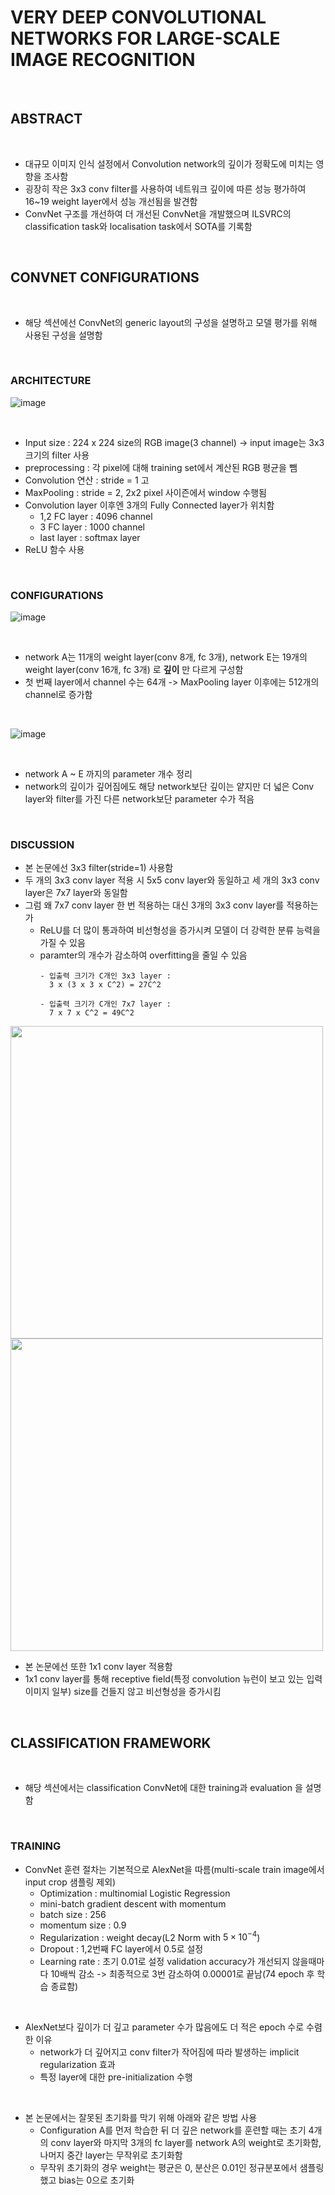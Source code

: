 # VERY DEEP CONVOLUTIONAL NETWORKS FOR LARGE-SCALE IMAGE RECOGNITION

<br>

## ABSTRACT

<br>

- 대규모 이미지 인식 설정에서 Convolution network의 깊이가 정확도에 미치는 영향을 조사함
- 굉장히 작은 3x3 conv filter를 사용하여 네트워크 깊이에 따른 성능 평가하여 16~19 weight layer에서 성능 개선됨을 발견함
- ConvNet 구조를 개선하여 더 개선된 ConvNet을 개발했으며 ILSVRC의 classification task와 localisation task에서 SOTA를 기록함

<br>

##  CONVNET CONFIGURATIONS

<br>

- 해당 섹션에선 ConvNet의 generic layout의 구성을 설명하고 모델 평가를 위해 사용된 구성을 설명함

<br>

### ARCHITECTURE

![image](https://github.com/user-attachments/assets/04aabecd-c2a6-44bf-92a0-90a6ecd61b31)

<br>

- Input size : 224 x 224 size의 RGB image(3 channel) -> input image는 3x3 크기의 filter 사용
- preprocessing : 각 pixel에 대해 training set에서 계산된 RGB 평균을 뺌
- Convolution 연산 : stride = 1 고
- MaxPooling : stride = 2, 2x2 pixel 사이즌에서 window 수행됨
- Convolution layer 이후엔 3개의 Fully Connected layer가 위치함
  - 1,2 FC layer : 4096 channel
  - 3 FC layer : 1000 channel
  - last layer : softmax layer
- ReLU 함수 사용

<br>

### CONFIGURATIONS

![image](https://github.com/user-attachments/assets/7b330852-e1ea-4c0c-80d9-5b2e3e6cdd0a)

<br>

- network A는 11개의 weight layer(conv 8개, fc 3개), network E는 19개의 weight layer(conv 16개, fc 3개) 로 **깊이** 만 다르게 구성함
- 첫 번째 layer에서 channel 수는 64개 -> MaxPooling layer 이후에는 512개의 channel로 증가함

<br>

![image](https://github.com/user-attachments/assets/53e0d720-c36d-4148-8178-065e61e94880)

<br>

- network A ~ E 까지의 parameter 개수 정리
- network의 깊이가 깊어짐에도 해당 network보단 깊이는 얕지만 더 넓은 Conv layer와 filter를 가진 다른 network보단 parameter 수가 적음


<br>

### DISCUSSION

- 본 논문에선 3x3 filter(stride=1) 사용함
- 두 개의 3x3 conv layer 적용 시 5x5 conv layer와 동일하고 세 개의 3x3 conv layer은 7x7 layer와 동일함
- 그럼 왜 7x7 conv layer 한 번 적용하는 대신 3개의 3x3 conv layer를 적용하는가
  - ReLU를 더 많이 통과하여 비선형성을 증가시켜 모델이 더 강력한 분류 능력을 가질 수 있음
  - paramter의 개수가 감소하여 overfitting을 줄일 수 있음
    ```
    - 입출력 크기가 C개인 3x3 layer :
      3 x (3 x 3 x C^2) = 27C^2

    - 입출력 크기가 C개인 7x7 layer :
      7 x 7 x C^2 = 49C^2
    ```
<img src="https://github.com/user-attachments/assets/8bd86e80-3271-4172-a864-d0034f5d4e5c" width="500" height="500"/>
<img src="https://github.com/user-attachments/assets/a6a705cd-1cbc-42e3-97e7-151c785ae882" width="500" height="500"/>


- 본 논문에선 또한 1x1 conv layer 적용함
- 1x1 conv layer를 통해 receptive field(특정 convolution 뉴런이 보고 있는 입력 이미지 일부) size를 건들지 않고 비선형성을 증가시킴

<br>

##  CLASSIFICATION FRAMEWORK

<br>

- 해당 섹션에서는 classification ConvNet에 대한 training과 evaluation 을 설명함

<br>

### TRAINING

- ConvNet 훈련 절차는 기본적으로 AlexNet을 따름(multi-scale train image에서 input crop 샘플링 제외)
  - Optimization : multinomial Logistic Regression
  - mini-batch gradient descent with momentum
  - batch size : 256
  - momentum size : 0.9
  - Regularization : weight decay(L2 Norm with $5 × 10^{-4}$)
  - Dropout : 1,2번째 FC layer에서 0.5로 설정
  - Learning rate : 초기 0.01로 설정 validation accuracy가 개선되지 않을때마다 10배씩 감소 -> 최종적으로 3번 감소하여 0.00001로 끝남(74 epoch 후 학습 종료함)

<br>

- AlexNet보다 깊이가 더 깊고 parameter 수가 많음에도 더 적은 epoch 수로 수렴한 이유
  - network가 더 깊어지고 conv filter가 작어짐에 따라 발생하는 implicit regularization 효과
  - 특정 layer에 대한 pre-initialization 수행

<br>
 
- 본 논문에서는 잘못된 초기화를 막기 위해 아래와 같은 방법 사용
  - Configuration A를 먼저 학습한 뒤 더 깊은 network를 훈련할 때는 초기 4개의 conv layer와 마지막 3개의 fc layer를 network A의 weight로 초기화함, 나머지 중간 layer는 무작위로 초기화함
  - 무작위 초기화의 경우 weight는 평균은 0, 분산은 0.01인 정규분포에서 샘플링했고 bias는 0으로 초기화
